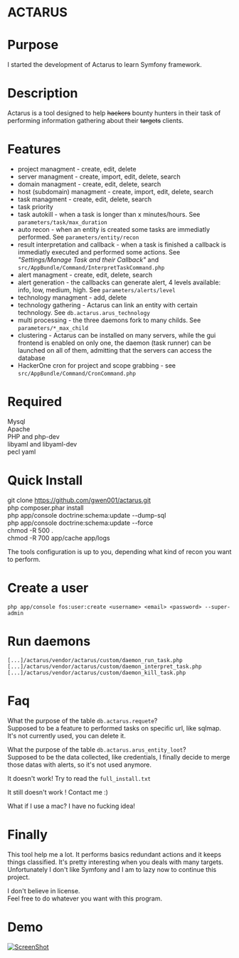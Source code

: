 ACTARUS
===================

Purpose
==============
I started the development of Actarus to learn Symfony framework.

Description
==============
Actarus is a tool designed to help ~~hackers~~ bounty hunters in their task of performing information gathering about their ~~targets~~ clients.

Features
==============
* project managment - create, edit, delete  
* server managment - create, import, edit, delete, search  
* domain managment - create, edit, delete, search  
* host (subdomain) managment - create, import, edit, delete, search  
* task managment - create, edit, delete, search  
* task priority 
* task autokill - when a task is longer than x minutes/hours. See `parameters/task/max_duration`
* auto recon - when an entity is created some tasks are immediatly performed. See `parameters/entity/recon`
* result interpretation and callback - when a task is finished a callback is immediatly executed and performed some actions. See _"Settings/Manage Task and their Callback"_ and `src/AppBundle/Command/InterpretTaskCommand.php`
* alert managment - create, edit, delete, search
* alert generation - the callbacks can generate alert, 4 levels available: info, low, medium, high. See `parameters/alerts/level`
* technology managment - add, delete
* technology gathering - Actarus can link an entity with certain technology. See `db.actarus.arus_technology`
* multi processing - the three daemons fork to many childs. See `parameters/*_max_child`
* clustering - Actarus can be installed on many servers, while the gui frontend is enabled on only one, the daemon (task runner) can be launched on all of them, admitting that the servers can access the database
* HackerOne cron for project and scope grabbing - see `src/AppBundle/Command/CronCommand.php`

Required
==============
Mysql  
Apache  
PHP and php-dev  
libyaml and libyaml-dev  
pecl yaml  

Quick Install
==============
git clone https://github.com/gwen001/actarus.git  
php composer.phar install  
php app/console doctrine:schema:update --dump-sql  
php app/console doctrine:schema:update --force  
chmod -R 500 .  
chmod -R 700 app/cache app/logs  

The tools configuration is up to you, depending what kind of recon you want to perform.

Create a user
==============
`php app/console fos:user:create <username> <email> <password> --super-admin`

Run daemons
==============
`[...]/actarus/vendor/actarus/custom/daemon_run_task.php`
`[...]/actarus/vendor/actarus/custom/daemon_interpret_task.php`
`[...]/actarus/vendor/actarus/custom/daemon_kill_task.php`

Faq
==============
What the purpose of the table `db.actarus.requete`?  
Supposed to be a feature to performed tasks on specific url, like sqlmap. It's not currently used, you can delete it.  

What the purpose of the table `db.actarus.arus_entity_loot`?  
Supposed to be the data collected, like credentials, I finally decide to merge those datas with alerts, so it's not used anymore.  

It doesn't work!
Try to read the `full_install.txt`

It still doesn't work !
Contact me :)

What if I use a mac?
I have no fucking idea!

Finally
==============
This tool help me a lot. It performs basics redundant actions and it keeps things classified. It's pretty interesting when you deals with many targets.
Unfortunately I don't like Symfony and I am to lazy now to continue this project.  

I don't believe in license.  
Feel free to do whatever you want with this program.

Demo
==============
[![ScreenShot](http://10degres.net/images/actarus_video_preview.jpg)](https://www.youtube.com/watch?v=_u1-L0YjI7g)